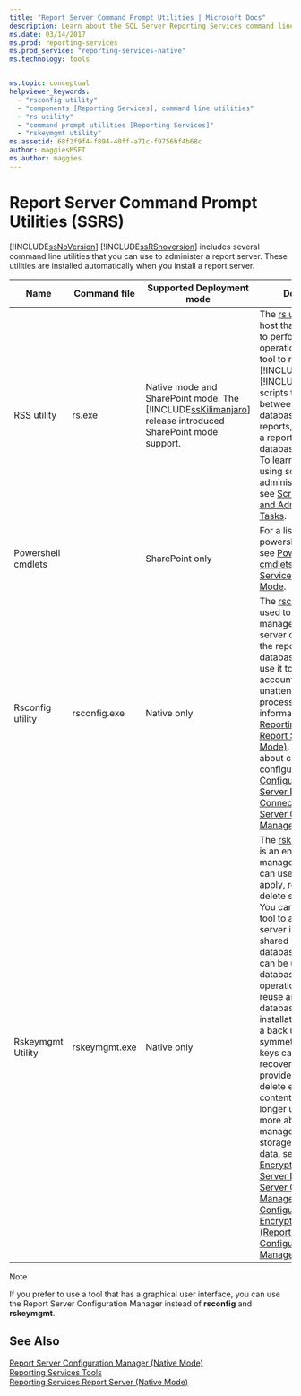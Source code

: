 ```yaml
---
title: "Report Server Command Prompt Utilities | Microsoft Docs"
description: Learn about the SQL Server Reporting Services command line utilities that are used to administer a report server.
ms.date: 03/14/2017
ms.prod: reporting-services
ms.prod_service: "reporting-services-native"
ms.technology: tools


ms.topic: conceptual
helpviewer_keywords: 
  - "rsconfig utility"
  - "components [Reporting Services], command line utilities"
  - "rs utility"
  - "command prompt utilities [Reporting Services]"
  - "rskeymgmt utility"
ms.assetid: 68f2f9f4-f894-40ff-a71c-f9756bf4b68c
author: maggiesMSFT
ms.author: maggies
---
```

# Report Server Command Prompt Utilities (SSRS)
  [!INCLUDE[ssNoVersion](../../includes/ssnoversion-md.md)] [!INCLUDE[ssRSnoversion](../../includes/ssrsnoversion-md.md)] includes several command line utilities that you can use to administer a report server. These utilities are installed automatically when you install a report server.  
  
|Name|Command file|Supported Deployment mode|Description|  
|----------|------------------|-------------------------------|-----------------|  
|RSS utility|rs.exe|Native mode and SharePoint mode. The [!INCLUDE[ssKilimanjaro](../../includes/sskilimanjaro-md.md)] release introduced SharePoint mode support.|The [rs utility](../../reporting-services/tools/rs-exe-utility-ssrs.md) is a script host that you can use to perform scripted operations. Use this tool to run [!INCLUDE[msCoName](../../includes/msconame-md.md)][!INCLUDE[vbprvb](../../includes/vbprvb-md.md)] scripts that copy data between report server databases, publish reports, create items in a report server database, and more. To learn more about using scripts to administer a server, see [Script Deployment and Administrative Tasks](../../reporting-services/tools/script-deployment-and-administrative-tasks.md).|  
|Powershell cmdlets||SharePoint only|For a list of the of the powershell cmdlets, see [PowerShell cmdlets for Reporting Services SharePoint Mode](../../reporting-services/report-server-sharepoint/powershell-cmdlets-for-reporting-services-sharepoint-mode.md).|  
|Rsconfig utility|rsconfig.exe|Native only|The [rsconfig utility](../../reporting-services/tools/rsconfig-utility-ssrs.md) is used to configure and manage a report server connection to the report server database. You can also use it to specify a user account to use for unattended report processing. For more information, see [Reporting Services Report Server &#40;Native Mode&#41;](../../reporting-services/report-server/reporting-services-report-server-native-mode.md). To learn more about connection configuration, see [Configure a Report Server Database Connection  &#40;Report Server Configuration Manager&#41;](../../reporting-services/install-windows/configure-a-report-server-database-connection-ssrs-configuration-manager.md).|  
|Rskeymgmt Utility|rskeymgmt.exe|Native only|The [rskeymgmt utility](../../reporting-services/tools/rskeymgmt-utility-ssrs.md) is an encryption key management tool. You can use it to back up, apply, recreate, and delete symmetric keys. You can also use this tool to attach a report server instance to a shared report server database. Rskeymgmt can be used in database recovery operations. You can reuse an existing database in a new installation by applying a back up copy of the symmetric key. If the keys cannot be recovered, this tool provides a way to delete encrypted content that you no longer use. To learn more about key management and storage of sensitive data, see [Store Encrypted Report Server Data &#40;Report Server Configuration Manager&#41;](../../reporting-services/install-windows/ssrs-encryption-keys-store-encrypted-report-server-data.md) and [Configure and Manage Encryption Keys &#40;Report Server Configuration Manager&#41;](../../reporting-services/install-windows/ssrs-encryption-keys-manage-encryption-keys.md).|  
  
> [!NOTE]  
>  If you prefer to use a tool that has a graphical user interface, you can use the Report Server Configuration Manager instead of **rsconfig** and **rskeymgmt**.  
  
## See Also  
 [Report Server Configuration Manager &#40;Native Mode&#41;](../../reporting-services/install-windows/reporting-services-configuration-manager-native-mode.md)   
 [Reporting Services Tools](../../reporting-services/tools/reporting-services-tools.md)   
 [Reporting Services Report Server &#40;Native Mode&#41;](../../reporting-services/report-server/reporting-services-report-server-native-mode.md)  
  
  
